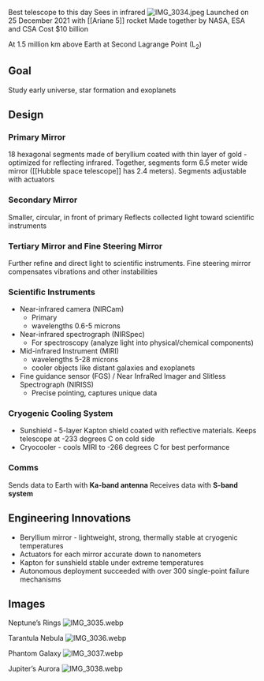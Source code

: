 Best telescope to this day
Sees in infrared
![IMG\_3034.jpeg](img_3034.jpeg)
Launched on 25 December 2021 with \[\[Ariane 5]] rocket
Made together by NASA, ESA and CSA
Cost $10 billion

At 1.5 million km above Earth at Second Lagrange Point (L<sub>2</sub>)

## Goal

Study early universe, star formation and exoplanets

## Design

### Primary Mirror

18 hexagonal segments made of beryllium coated with thin layer of gold - optimized for reflecting infrared.
Together, segments form 6.5 meter wide mirror (\[\[Hubble space telescope]] has 2.4 meters).
Segments adjustable with actuators

### Secondary Mirror

Smaller, circular, in front of primary
Reflects collected light toward scientific instruments

### Tertiary Mirror and Fine Steering Mirror

Further refine and direct light to scientific instruments.
Fine steering mirror compensates vibrations and other instabilities

### Scientific Instruments

* Near-infrared camera (NIRCam)
  * Primary
  * wavelengths 0.6-5 microns
* Near-infrared spectrograph (NIRSpec)
  * For spectroscopy (analyze light into physical/chemical components)
* Mid-infrared Instrument (MIRI)
  * wavelengths 5-28 microns
  * cooler objects like distant galaxies and exoplanets
* Fine guidance sensor (FGS) / Near InfraRed Imager and Slitless Spectrograph (NIRISS)
  * Precise pointing, captures unique data

### Cryogenic Cooling System

* Sunshield - 5-layer Kapton shield coated with reflective materials. Keeps telescope at -233 degrees C on cold side
* Cryocooler - cools MIRI to -266 degrees C for best performance

### Comms

Sends data to Earth with **Ka-band antenna**
Receives data with **S-band system**

## Engineering Innovations

* Beryllium mirror - lightweight, strong, thermally stable at cryogenic temperatures
* Actuators for each mirror accurate down to nanometers
* Kapton for sunshield stable under extreme temperatures
* Autonomous deployment succeeded with over 300 single-point failure mechanisms

## Images

Neptune’s Rings
![IMG\_3035.webp](img_3035.webp)

Tarantula Nebula
![IMG\_3036.webp](img_3036.webp)

Phantom Galaxy
![IMG\_3037.webp](img_3037.webp)

Jupiter’s Aurora
![IMG\_3038.webp](img_3038.webp)
